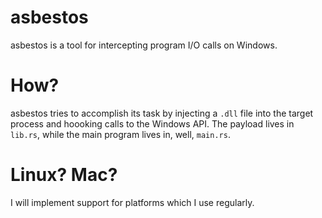 # asbestos
asbestos is a tool for intercepting program I/O calls on Windows.

# How?

asbestos tries to accomplish its task by injecting a `.dll` file into the target process and hoooking calls to the Windows API.
The payload lives in `lib.rs`, while the main program lives in, well, `main.rs`.

# Linux? Mac?

I will implement support for platforms which I use regularly.
